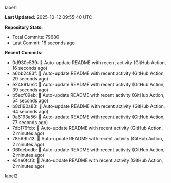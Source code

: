
label1 
<!-- ACTIVITY_START -->
**Last Updated:** 2025-10-12 09:55:40 UTC

**Repository Stats:**
- Total Commits: 79680
- Last Commit: 16 seconds ago

**Recent Commits:**
- 0d930c539: 🤖 Auto-update README with recent activity (GitHub Action, 16 seconds ago)
- a6bb2483f: 🤖 Auto-update README with recent activity (GitHub Action, 29 seconds ago)
- e24891ae2: 🤖 Auto-update README with recent activity (GitHub Action, 39 seconds ago)
- b5ecf09eb: 🤖 Auto-update README with recent activity (GitHub Action, 54 seconds ago)
- b8d190a83: 🤖 Auto-update README with recent activity (GitHub Action, 64 seconds ago)
- 9a6193a56: 🤖 Auto-update README with recent activity (GitHub Action, 77 seconds ago)
- 7db176fcb: 🤖 Auto-update README with recent activity (GitHub Action, 2 minutes ago)
- 78569fc12: 🤖 Auto-update README with recent activity (GitHub Action, 2 minutes ago)
- 06fdebcdb: 🤖 Auto-update README with recent activity (GitHub Action, 2 minutes ago)
- e5ae0fcf3: 🤖 Auto-update README with recent activity (GitHub Action, 2 minutes ago)
<!-- ACTIVITY_END -->

label2
